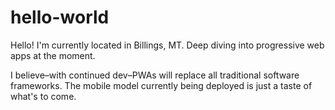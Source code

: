 # hello-world

Hello!
I'm currently located in Billings, MT.
Deep diving into progressive web apps at the moment.

I believe–with continued dev–PWAs will replace all traditional software frameworks. The mobile model currently being deployed is just a taste of what's to come.
